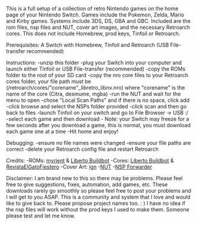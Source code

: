 This is a full setup of a collection of retro Nintendo games on the home page of your Nintendo Switch. Games include the Pokemon, Zelda, Mario and Kirby games. Systems include 3DS, DS, GBA and GBC. Included are the rom files, nsp files and NUT, cover art images, and the necessary Retroarch cores. This does not include Homebrew, prod keys, Tinfoil or Retroarch. 

Prerequisites: A Switch with Homebrew, Tinfoil and Retroarch (USB File-transfer recommended)

Instructions:
	-unzip this folder
	-plug your Switch into your computer and launch either Tinfoil or USB File-transfer (recommended)
	-copy the ROMs folder to the root of your SD card
	-copy the nro core files to your Retroarch cores folder, your file path must be (/retroarch/cores/"corename"_libretro_libnx.nro) where "corename" is the name of the core (Citra, desmume, mgba)
	-run the NUT and wait for the menu to open
	-chose "Local Scan Paths" and if there is no space, click add
	-click browse and select the NSPs folder provided
	-click scan and then go back to files
	-launch Tinfoil on your switch and go to File Browser -> USB :/
	-select each game and then download - Note: your Switch may freeze for a few seconds after you download a game, this is normal, you must download each game one at a time
	-Hit home and enjoy!

Debugging:
	-ensure no file names were changed
	-ensure your file paths are correct
	-delete your Retroarch config file and restart Retroarch

Credits:
	-ROMs: [myrient](https://myrient.erista.me) & [Liberto Buildbot](https://buildbot.libretro.com)
	-Cores: [Liberto Buildbot](https://buildbot.libretro.com) & [RevistaElGatoFiestero](https://youtube.com/@RevistaElGatoFiestero)
	-Cover Art: [ign](https://ign.com)
	-[NUT](https://github.com/blawar/nut)
	-[NSP Forwarder](https://nsp-forwarder.n8.io)

Disclaimer: 
I am brand new to this so there may be problems. Please feel free to give suggestions, fixes, automation, add games, etc. These downloads rarely go smoothly so please feel free to post your problems and I will get to you ASAP. This is a community and system that I love and would like to give back to.
Please propose project names too.    : )
I have no idea if the nsp files will work without the prod keys I used to make them. Someone please test and let me know.
